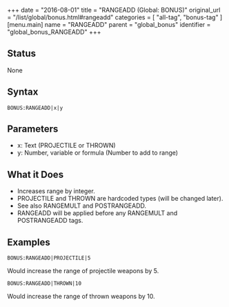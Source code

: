 +++
date = "2016-08-01"
title = "RANGEADD (Global: BONUS)"
original_url = "/list/global/bonus.html#rangeadd"
categories = [ "all-tag", "bonus-tag" ]
[menu.main]
    name = "RANGEADD"
    parent = "global_bonus"
    identifier = "global_bonus_RANGEADD"
+++

## Status

None

## Syntax

`BONUS:RANGEADD|x|y`

## Parameters

-   x: Text (PROJECTILE or THROWN)
-   y: Number, variable or formula (Number to add
    to range)



What it Does
------------

-   Increases range by integer.
-   PROJECTILE and THROWN are hardcoded types (will be changed later).
-   See also RANGEMULT and POSTRANGEADD.
-   RANGEADD will be applied before any RANGEMULT and POSTRANGEADD tags.

Examples
--------

`BONUS:RANGEADD|PROJECTILE|5`

Would increase the range of projectile weapons by 5.

`BONUS:RANGEADD|THROWN|10`

Would increase the range of thrown weapons by 10.

